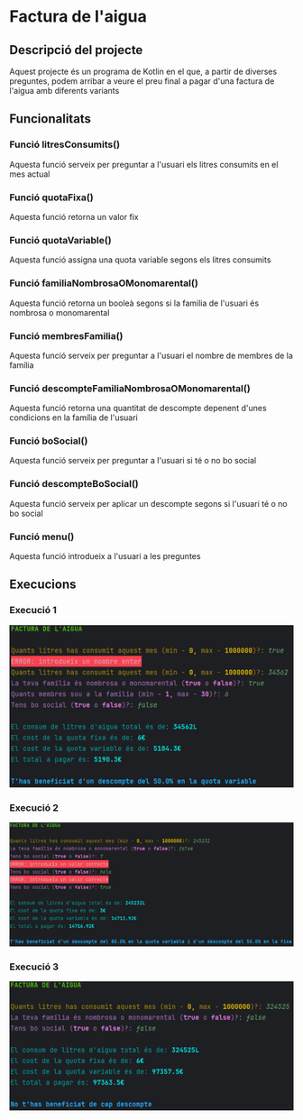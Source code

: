 # Factura de l'aigua
## Descripció del projecte
Aquest projecte és un programa de Kotlin en el que, a partir de diverses preguntes, podem arribar a veure el preu final a pagar d'una factura de l'aigua amb diferents variants
## Funcionalitats
### Funció litresConsumits()
Aquesta funció serveix per preguntar a l'usuari els litres consumits en el mes actual
### Funció quotaFixa()
Aquesta funció retorna un valor fix
### Funció quotaVariable()
Aquesta funció assigna una quota variable segons els litres consumits
### Funció familiaNombrosaOMonomarental()
Aquesta funció retorna un booleà segons si la familia de l'usuari és nombrosa o monomarental
### Funció membresFamilia()
Aquesta funció serveix per preguntar a l'usuari el nombre de membres de la família
### Funció descompteFamiliaNombrosaOMonomarental()
Aquesta funció retorna una quantitat de descompte depenent d'unes condicions en la família de l'usuari
### Funció boSocial()
Aquesta funció serveix per preguntar a l'usuari si té o no bo social
### Funció descompteBoSocial()
Aquesta funció serveix per aplicar un descompte segons si l'usuari té o no bo social
### Funció menu()
Aquesta funció introdueix a l'usuari a les preguntes
## Execucions
### Execució 1
![Execució 1](https://github.com/gallardo4/exFacturaAigua/blob/main/execuci%C3%B31.png)
### Execució 2
![Execució 2](https://github.com/gallardo4/exFacturaAigua/blob/main/execuci%C3%B32.png)
### Execució 3
![Execució 2](https://github.com/gallardo4/exFacturaAigua/blob/main/execuci%C3%B33.png)
